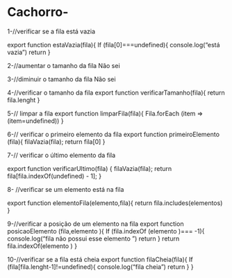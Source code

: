 # Cachorro-
1-//verificar se a fila está vazia

export function estaVazia(fila){
If (fila[0]===undefined){
console.log(“está vazia”)
return 
}


2-//aumentar o tamanho da fila 
Não sei

3-//diminuir o tamanho da fila 
Não sei

4-//verificar o tamanho da fila 
 export function verificarTamanho(fila){
return fila.lenght 
}


5-// limpar a fila
export function limparFila(fila){
Fila.forEach (item =>(item=undefined))
}

6-// verificar o primeiro elemento da fila 
export function primeiroElemento (fila){
         filaVazia(fila);
    return fila[0]
}


7-// verificar o último elemento da fila

export function verificarUltimo(fila) {
    filaVazia(fila);
    return
 fila[fila.indexOf(undefined) - 1];
}

8- //verificar se um elemento está na fila

export function elementoFila(elemento,fila){
return fila.includes(elementos)
}

9-//verificar a posição de um elemento na fila
export function posicaoElemento (fila,elemento ){
If (fila.indexOf (elemento )=== -1){
console.log(“fila não possui esse elemento ”)
return 
}
return fila.indexOf(elemento )
}

10-//verificar se a fila está cheia
export function filaCheia(fila){
If (fila[fila.lenght-1]!=undefined){
console.log(“fila cheia”)
return 
}
}
